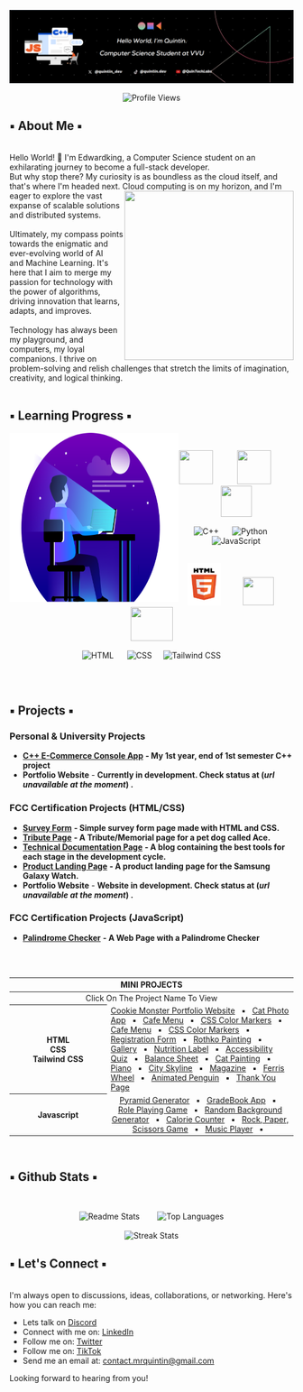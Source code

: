 ![Banner](assets/Banner.png)

<div align="center">
  
![Profile Views](https://komarev.com/ghpvc/?username=Eddking-QS&color=blue&style=flat-square&label=PROFILE+VIEWS)
</div>

## ▪️ About Me ▪️

</br>
Hello World! 👋 I'm Edwardking, a Computer Science student on an exhilarating journey to become a full-stack developer. </br>
But why stop there? My curiosity is as boundless as the cloud itself, and that's where I'm headed next. Cloud <img src="assets/setup.gif" height="300" width="300" align = "right">
computing is on my horizon, and I'm eager to explore the vast expanse of scalable solutions and distributed systems. </br>
</br>
Ultimately, my compass points towards the enigmatic and ever-evolving world of AI </br> and Machine Learning. 
  It's here that I aim to merge my passion for technology with</br> the power of algorithms, driving innovation that learns, adapts, and improves.</br>
  </br>
  Technology has always been my playground, and computers, my loyal companions. I thrive on problem-solving and relish challenges that stretch the limits of imagination, creativity, and logical thinking.
  </br>
  </br>

## ▪️ Learning Progress ▪️

  <img src="assets/Dev1.png" height="300" width="300" align = "left"> 
  </br>
  <div align="center">
        <p float="left"> 
            <img src="assets/C.gif" height="60" width="60" /> &nbsp;&nbsp;&nbsp;&nbsp;&nbsp;&nbsp;&nbsp;&nbsp;&nbsp;
            <img src="assets/Python.gif" height="60" width="60" /> &nbsp;&nbsp;&nbsp;&nbsp;&nbsp;&nbsp;&nbsp;&nbsp;&nbsp;
            <img src="assets/Javascript3.gif" height="55" width="55" />
        </p>
  
![C++](https://img.shields.io/badge/C++-35%25-blue) &nbsp;&nbsp;&nbsp;&nbsp; ![Python](https://img.shields.io/badge/Python-40%25-blue) &nbsp;&nbsp;&nbsp;&nbsp; ![JavaScript](https://img.shields.io/badge/JavaScript-10%25-yellow) </br> </br>

 <p float="left"> 
      <img src="assets/Html.gif" height="75" width="60" /> &nbsp;&nbsp;&nbsp;&nbsp;&nbsp;&nbsp;&nbsp;&nbsp;
      <img src="assets/CSS2.gif" height="50" width="55" /> &nbsp;&nbsp;&nbsp;&nbsp; <img src="assets/Tailwind.gif" height="60" width="75" />
 </p>
 
 ![HTML](https://img.shields.io/badge/HTML-80%25-orange) &nbsp;&nbsp;&nbsp;&nbsp; ![CSS](https://img.shields.io/badge/CSS-65%25-blue) &nbsp;&nbsp;&nbsp; ![Tailwind CSS](https://img.shields.io/badge/Tailwind%20CSS-50%25-teal)

 </br>

  </div>
  </br>

## ▪️ Projects ▪️

  <div>

### Personal & University Projects

-   **[C++ E-Commerce Console App](https://github.com/Eddking-QS/Projects-eCommerce_App)** **- My 1st year, end of 1st semester C++ project**
-   **Portfolio Website** - **Currently in development. Check status at (_url unavailable at the moment_) .**

### FCC Certification Projects (HTML/CSS)

-   **[Survey Form](https://github.com/Eddking-QS/FCC-Survey_Form)** **- Simple survey form page made with HTML and CSS.**
-   **[Tribute Page](https://github.com/Eddking-QS/Projects-Tribute_Page)** **- A Tribute/Memorial page for a pet dog called Ace.**
-   **[Technical Documentation Page](https://github.com/Eddking-QS/Projects-Technical_Documentation_Page)** **- A blog containing the best tools for each stage in the development cycle.**
-   **[Product Landing Page](https://github.com/Eddking-QS/Projects-Product_Landing_Page)** **- A product landing page for the Samsung Galaxy Watch.**
-   **Portfolio Website** - **Website in development. Check status at (_url unavailable at the moment_) .**

### FCC Certification Projects (JavaScript)

-   **[Palindrome Checker](https://github.com/quintin-dev/FCC-Palindrome_Checker)** **- A Web Page with a Palindrome Checker**

<br>
<br>
<table align="center">
  <thead>
    <tr>
      <th colspan="3" width="1000">MINI PROJECTS</th>
    </tr>
  </thead>
  <tbody>
    <tr>
      <td align="center" colspan="3" width="1000">Click On The Project Name To View</td>
    </tr>      
    <tr>
      <th align="center" width="300">HTML <br> CSS <br> Tailwind CSS</th>
      <td width="700"> 
        <a href="https://github.com/Eddking-QS/HTML-Mini-Project-CookieMonster">Cookie Monster Portfolio Website</a> &nbsp ▪︎ &nbsp <a href="https://github.com/Eddking-QS/HTML-Mini_Projects-CatPhotoApp">Cat Photo App</a> &nbsp ▪︎ &nbsp <a href="https://github.com/Eddking-QS/CSS-Mini_Projects-Cafe_Menu">Cafe Menu</a> &nbsp ▪︎ &nbsp <a href="https://github.com/Eddking-QS/CSS-Mini_Project-Markers">CSS Color Markers</a> &nbsp ▪︎ &nbsp <a href="https://github.com/Eddking-QS/CSS-Mini_Projects-Cafe_Menu">Cafe Menu</a> &nbsp ▪︎ &nbsp <a href="https://github.com/Eddking-QS/CSS-Mini_Project-Markers">CSS Color Markers</a> &nbsp ▪︎ &nbsp <a href="https://github.com/Eddking-QS/HTML-Mini_Projects-Registration_Form">Registration Form</a> &nbsp ▪︎ &nbsp <a href="https://github.com/Eddking-QS/CSS_Mini-Projects_Rothko_Painting">Rothko Painting</a> &nbsp ▪︎ &nbsp <a href="https://github.com/Eddking-QS/CSS-Mini_Projects-Gallery">Gallery</a> &nbsp ▪︎ &nbsp <a href="https://github.com/Eddking-QS/CSS-Mini_Projects-Nutrition_Label">Nutrition Label</a> &nbsp ▪︎ &nbsp <a href="https://github.com/Eddking-QS/Mini_Projects-Accessibility_Quiz">Accessibility Quiz</a> &nbsp ▪︎ &nbsp <a href="https://github.com/Eddking-QS/CSS-Mini_Projects-Balance_Sheet">Balance Sheet</a> &nbsp ▪︎ &nbsp <a href="https://github.com/Eddking-QS/CSS-Mini_Projects-Cat_Painting">Cat Painting</a> &nbsp ▪︎ &nbsp <a href="https://github.com/Eddking-QS/CSS-Mini_Projects-Piano">Piano</a> &nbsp ▪︎ &nbsp <a href="https://github.com/Eddking-QS/CSS-Mini_Projects-City_Skyline">City Skyline</a> &nbsp ▪︎ &nbsp <a href="https://github.com/Eddking-QS/CSS-Mini_Projects-Magazine">Magazine</a> &nbsp ▪︎ &nbsp <a href="https://github.com/Eddking-QS/CSS-Mini_Projects-Ferris_Wheel">Ferris Wheel</a> &nbsp ▪︎ &nbsp <a href="https://github.com/Eddking-QS/CSS-Mini_Projects-Animated_Penguin">Animated Penguin</a> &nbsp ▪︎ &nbsp <a href="https://github.com/quintin-dev/CSS-Mini_Projects-Thank_You_Page">Thank You Page</a>
      </td>
    </tr>
    <tr>
      <th align="center" width="300">Javascript</th>
      <td align="center" width="700">
         <a href="https://github.com/Eddking-QS/JavaScript-Mini_Projects-Pyramid_Generator">Pyramid Generator</a> &nbsp ▪︎ &nbsp <a href="https://github.com/Eddking-QS/JavaScript-Mini_Projects-GradeBook_App">GradeBook App</a> &nbsp ▪︎ &nbsp <a href="https://github.com/Eddking-QS/JavaScript-Mini_Project-Role_Playing_Game">Role Playing Game</a> &nbsp ▪︎ &nbsp <a href="https://github.com/Eddking-QS/JavaScript-Mini_Projects-Random_Background_Generator">Random Background Generator</a> &nbsp ▪︎ &nbsp <a href="https://github.com/Eddking-QS/JavaScript-Mini_Project-Calorie_Counter">Calorie Counter</a> &nbsp ▪︎ &nbsp <a href="https://github.com/Eddking-QS/JavaScript-Mini_Project-Rock_Paper_Scissors_Game">Rock, Paper, Scissors Game</a> &nbsp ▪︎ &nbsp <a href="https://github.com/Eddking-QS/JavaScript-Mini_Project-Music_Player">Music Player</a> &nbsp ▪︎ &nbsp
      </td>
    </tr>
  </tbody>
</table>

  </div>
  
  </br>

## ▪️ Github Stats ▪️

  </br>

  <div align="center"> 
    
  ![Readme Stats](https://github-readme-stats.vercel.app/api?username=quintin-dev&count_private=true&theme=tokyonight&showicons=true)
  &nbsp;&nbsp;&nbsp;&nbsp;&nbsp;&nbsp;
  ![Top Languages](https://github-readme-stats.vercel.app/api/top-langs/?username=quintin-dev&langs_count=5&theme=tokyonight)
  </br>
  </br> 
  ![Streak Stats](https://github-readme-streak-stats.herokuapp.com/?user=quintin-dev&theme=tokyonight)
  </br>

  </div>

## ▪️ Let's Connect ▪️

  </br> 
I'm always open to discussions, ideas, collaborations, or networking. Here's how you can reach me:

-   Lets talk on <a href="https://discord.gg/S4KuUJSa">Discord</a>
-   Connect with me on: <a href="">LinkedIn</a>
-   Follow me on: <a href="https://twitter.com/quintin_dev">Twitter</a>
-   Follow me on: <a href="https://www.tiktok.com/@quintin.dev">TikTok</a>
-   Send me an email at: contact.mrquintin@gmail.com

Looking forward to hearing from you!
